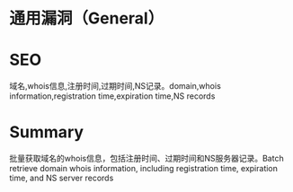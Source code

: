 # 通用漏洞（General）
# SEO
域名,whois信息,注册时间,过期时间,NS记录。domain,whois information,registration time,expiration time,NS records
# Summary
批量获取域名的whois信息，包括注册时间、过期时间和NS服务器记录。Batch retrieve domain whois information, including registration time, expiration time, and NS server records
